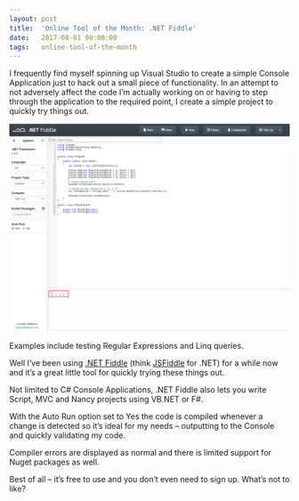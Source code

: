 ```yaml
---
layout: post
title:  'Online Tool of the Month: .NET Fiddle'
date:   2017-08-01 00:00:00
tags:   online-tool-of-the-month
---
```

I frequently find myself spinning up Visual Studio to create a simple Console Application just to hack out a small piece of functionality. In an attempt to not adversely affect the code I’m actually working on or having to step through the application to the required point, I create a simple project to quickly try things out.
<!--more-->
![dot net fiddle user interface](/assets/images/dotnetfiddle.png)

Examples include testing Regular Expressions and Linq queries.

Well I’ve been using <a href='https://dotnetfiddle.net/' target='_blank'>.NET Fiddle</a> (think <a href='https://jsfiddle.net/' target='_blank'>JSFiddle</a> for .NET) for a while now and it’s a great little tool for quickly trying these things out.

Not limited to C# Console Applications, .NET Fiddle also lets you write Script, MVC and Nancy projects using VB.NET or F#.

With the Auto Run option set to Yes the code is compiled whenever a change is detected so it’s ideal for my needs – outputting to the Console and quickly validating my code.

Compiler errors are displayed as normal and there is limited support for Nuget packages as well.

Best of all – it’s free to use and you don’t even need to sign up. What’s not to like?